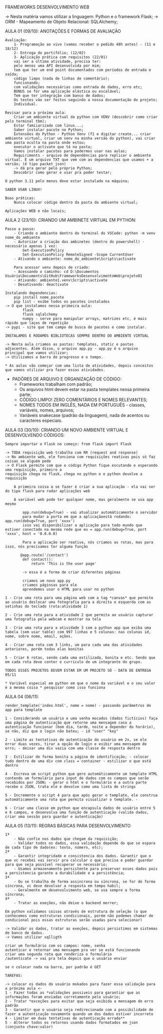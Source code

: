 FRAMEWORKS DESENVOLVIMENTO WEB

-> Nesta matéria vamos utilizar a linguagem: Python e o framework Flask; 
-> ORM - Mapeamento de Objeto Relacional: SQLAlchemy;

AULA 01 (09/10):
ANOTAÇÕES E FORMAS DE AVALIAÇÃO 

    Avaliação:
        1- Programação ao vivo (vamos receber o pedido 48h antes) - (11 e 18/12)
        2- Entrega do portifólio; (12/02)
        3- Aplicação prática com requisitos (22/01)
        vai ser a última atividade, precisa ter:
        pelo menos uma API desenvolvida por mim;
        tem que ter um end point documentados com períodos de entrada e saída;
        código limpo (nada de linhas de comentário);
        funcionando;
        com validações necessárias como entrada de dados, erro etc;
        BONUS se for uma aplicação elástica ou escalável;
        Tem que ter integração com banco de dados; 
        Os testes vão ser feitos seguindo a nossa documentação do projeto;
        Individual. 

    Revisar para a próxima aula:
        Criar um ambiente virtual do python com VENV (descobrir como criar pelo terminal tbm);
        Estar famiiarizado com linux...;
        Saber instalar pacote no Python;
        Extensões do Python - Python Venv (f1 e digitar create... criar ambiente virtual, criar um venv na minha versão do python), vai criar uma pasta oculta na pasta onde estou;
        executar o activate que tá na pasta;
        Vamos instalar pacotes para podermos usar nas aulas; 
        Requiriments - arquivo de dependências para replicar o ambiente virtual. É um arquivo TXT que vem com as dependencias que usamos + a versão; (é tipo packet json)
        -> dá pra gerar pelo próprio Python;
        Descobrir como gerar e usar pra poder testar;

    O python 3.11 pelo menos deve estar instalado na máquina; 

    SABER USAR LINUX!  

    Boas práticas:
        Nunca colocar código dentro da pasta do ambiente virtual;

    Aplicações WEB e não locais; 

AULA 2 (23/10):
CRIANDO UM AMBINETE VIRTUAL EM PYTHON:

    Passo a passo:
        - Criando o ambiente dentro do terminal do VSCode: python -m venv nome_do_ambiente
        - Autorizar a criação dos ambinetes (dentro do powershell) - necessário apenas 1 vez: 
            Get-ExecutionPolicy
            Set-ExecutionPolicy RemoteSigned -Scope CurrentUser
        - Ativando o ambiente: nome_do_ambiente\Scripts\activate

        Para acessar venv depois de criado: 
        - Acessando o caminho: cd D:\Documentos Usuário\Documents\GitHub\FrameworksDesenvolvimentoWeb\projeto01
        - Ativando: ambiente1.venv\Scripts\activate
        - Desativando: deactivate

    Instalando dependencias:
        pip install nome_pacote
        pip list - exibe todos os pacotes instalados
    -> O que instalamos nessa primeira aula:
            flask
            flask sqlalchemy
            numpy - serve para manipular arrays, matrizes etc, é mais rápido que laços de repetição
    -> pypi - site que tem campo de busca de pacotes e como instalar.

    INSTALAMOS E RODAMOS BIBLIOTECAS SEMPRE DENTRO DO AMBIENTE VIRTUAL

    -> Nesta aula criamos as pastas: templates, static e pastas adjacentes. Além disso, o arquivo app.py - app.py é o arquivo principal que vamos utilizar;
    -> Utilizamos a barra de progresso e o tempo.

    * As aulas vão começar com uma lista de atividades, depois conceitos que vamos utilizar pra fazer essas atividades.

* PADÕRES DE ARQUIVO E ORGANIZAÇÃO DE CÓDIGO:
    - Frameworks trabalham com padrão;
    - Os arquivos html devem estar na pasta templates nessa primeira parte;
    - CÓDIGO LIMPO! ZERO COMENTÁRIOS E NOMES RELEVANTES; 
    - NOMES TODOS EM INGLÊS, NADA EM PORTUGUÊS - classes, variáveis, nomes, arquivos;
    - Variáveis snakecase (padrão da linguagem), nada de acentos ou caracteres especiais.

AULA 03 (30/10):
CRIANDO UM NOVO AMBIENTE VIRTUAL E DESENVOLVENDO CÓDIGOS:

    Sempre importar o Flask no começo: from flask import Flask

    -> TODA requisição web trabalha com RR (request and response)
    -> No ambiente web, ele funciona com requisições reativas pois só faz coisas se alguém pede
    -> O Flask permite com que o código Python fique escutando e esperando uma requisição, primeiro a 
    requisição chega no flask, chega no python e o python devolve a requisição 

        A primeira coisa a se fazer é criar a sua aplicação - ela vai ser do tipo flask para rodar aplicações web 

        A variável web pode ter qualquer nome, mas geralmente se usa app mesmo

            app.run(debug=True) - vai atualizar automáticamente o servidor
            para mudar a porta em que a aplicaçãoestá rodando: app.run(debug=True, port 'xxxx')
            isso vai disponibilizar a aplicação para todo mundo que estiver conectado na mesma rede que eu = app.run(debug=True, port 'xxxx', host = '0.0.0.0)
            
            Para a aplicação ser reativa, nós criamos as rotas, mas para isso, nós precisamos ter alguma função

           @app.route('/contact')
            def contact():
                return 'This is the user page'

            -> essa é a forma de criar diferentes páginas 

            criamos um novo app.py
            criamos páginsas para ele 
            aprendemos usar o HTML para usar no python
        
    1 - Crie uma rota para uma página web com a tag *canvas* que permite ao usuário deslocar uma fotografia para a direita e esquerda com as setinhas do teclado (rota:atividade 1)

    2 - Crie uma rota para a atividade 2 que permita ao usuário capturar uma fotografia pela webcam e mostrar na tela

    3 - Crie uma rota para a atividade 3 com a python app que exiba uma tabela (sem usar table) com 997 linhas e 5 colunas: nas colunas id, nome, sobre nome, email, ações.

    4 - Criar uma rota com 3 links, um para cada uma das atividades anteriores, porém todas elas bonitas

    5 - Criar 6 rotas, sendo cada uma estilizada, bonita e etc. Sendo que em cada rota deve conter o curriculo de um integrante do grupo. 

    TODOS ESSES PROJETOS DEVEM ESTAR EM UM PROJETO SÓ - DATA DE ENTREGA 05/11

    * Variável especial em python em que o nome da variável e o seu valor é a mesma coisa * pesquisar como isso funciona 

AULA 04 (06/11):

    render_template('index.html', nome = nome) - passando parâmetros de app para template

    1 - Considerando um usuário e uma senha mocados (dados fictícios) faça uma página de autenticação que retorne uma mensagem caso a autenticação funcionar (bom dia, tarde, noite a depender do horário), se não, diz que o login não bateu; - id "user" "key"

    2 - Limite as tentativas de autenticação do usuário em 2x, se ele errar duas vezes, tirar a opção de login e exibir uma mensagem de erro; - deixar uma div vazia com uma classe de resposta dentro

    3 - Estilizar de forma bonita a página de identificação; - colocar tudo dentro de uma div com class = container - estilizar o que está dentro

    4 - Escreva um script python que gere automáticamente um template HTML contendo um formulário para input de dados com os campos que serão recebidos por JSON; - gerar o html e o formulário e a outra parte recebe o JSON, trata ele e devolve como uma lista de strings

    5 - Incremente o script 4 para que após gerar o template, ele construa automáticamente uma rota que permita visualizar o template. - 

    6 - Criar uma classe em python que encapsula dados de usuário entre 5 e 6 campos, e desenvolva uma função de autenticação (valida dados, criar uma sessão para guardar e autenticação)

AULA 05 (13/11):
REGRAS BÁSICAS PARA DESENVOLVIMENTO

    1ª
        - Não confie nos dados que chegam da requisição;
        - Validar todos os dados, essa validação depende do que se espara de cada tipo de dado(ex: texto, número, etc);
    2ª
        - Garantir integridade e consistencia dos dados. Garantir que o que vc recebei vai servir pra calcular o que precisa e poder guardar para que seja possível recuperar se necessário;
        - Usamos armazenamento persistente para preservar esses dados pois a persistencia garante a durabilidade e a persistência;
    3ª
        - Ou se trabalha de forma assincrona ou síncrona, se for de forma síncrona, vc deve devolvar a resposta em tempo habil;
        - Geralmente em desenvolvimento web, se usa sempre a forma síncrona;
    4ª
        - Tratar as exeções, não deixe o backend morrer; 

    Em python validamos coisas através de estrutura de seleção (o que conhecemos como estruturas condicionais, porém não podemos chamar de condicional pois essas estruturas serão usadas para selecionar)

    -> Validar os dados, tratar as exeções, depois persistimos em sistemas de banco de dados. 
    -> Vamos utilizar sqlligth

    criar um formulário com os campos: nome, senha 
    autenticar e retornar uma mensagem pra ver se está funcionando
    criar uma segunda rota que renderiza o formulário
    /autenticate -> vai pra tela depois que o usuário enviar 

    se n colocar nada na barra, por padrão é GET

    TAREFAS: 

    -> colocar os dados do usuário mokados para fazer essa validação para a próxima aula <-
    1 - Fazer todas as *validações possiveis para garantiar que as informações foram enviadas corretamente pelo usuário;
    2 - Tratar *exceções para evitar que seja exibida a mensagem de erro padrão
    3 - Garantir que o usuário seja redirecionado com a possibilidade de fazer a autenticação novamente quando um dos dados estiver incorreto 
    4 - Limitar em duas tentativas de autenticação errada**
    5 - Alterar todos os retornos usando dados formatados em json (conjunto chave:valor)